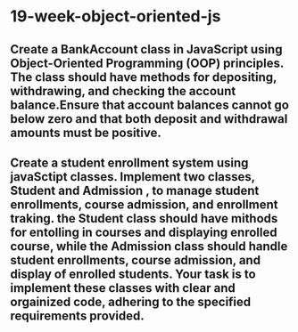 # 19-week-object-oriented-js

## Create a BankAccount class in JavaScript using Object-Oriented Programming (OOP) principles. The class should have methods for depositing, withdrawing, and checking the account balance.Ensure that account balances cannot go below zero and that both deposit and withdrawal amounts must be positive.

## Create a student enrollment system using javaSctipt classes. Implement two classes, Student and Admission , to manage student enrollments, course admission, and enrollment traking. the Student class should have mithods for entolling in courses and displaying enrolled course, while the Admission class should handle student enrollments, course admission, and display of enrolled students. Your task is to implement these classes with clear and orgainized code, adhering to the specified requirements provided. 
